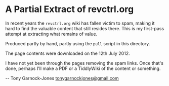 # A Partial Extract of revctrl.org

In recent years the `revctrl.org` wiki has fallen victim to spam,
making it hard to find the valuable content that still resides there.
This is my first-pass attempt at extracting what remains of value.

Produced partly by hand, partly using the `pull` script in this
directory.

The page contents were downloaded on the 12th July 2012.

I have not yet been through the pages removing the spam links. Once
that's done, perhaps I'll make a PDF or a TiddlyWiki of the content or
something.

 -- Tony Garnock-Jones <tonygarnockjones@gmail.com>
